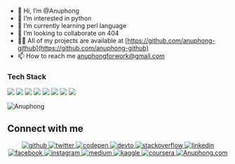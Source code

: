 - 👋 Hi, I’m @Anuphong
- 👀 I’m interested in python
- 🌱 I’m currently learning perl language
- 💞️ I’m looking to collaborate on 404
- 👨‍💻 All of my projects are available at [https://github.com/anuphong-github](https://github.com/anuphong-github)
- 📫 How to reach me anuphongforwork@gmail.com

### Tech Stack
<p align="left">
  <img src="https://img.shields.io/badge/Python-3776AB?style=for-the-badge&logo=python&logoColor=white"/>
  <img src="https://img.shields.io/badge/HTML-239120?style=for-the-badge&logo=html5&logoColor=white"/>
  <img src="https://img.shields.io/badge/CSS-ff00ff?&style=for-the-badge&logo=css3&logoColor=white"/>
  <img src="https://img.shields.io/badge/php-474A8A?style=for-the-badge&logo=php&logoColor=white"/>
  <img src="https://img.shields.io/badge/JavaScript-F7DF1E?style=for-the-badge&logo=javascript&logoColor=black"/>
  <img src="https://img.shields.io/badge/Bootstrap-563D7C?style=for-the-badge&logo=bootstrap&logoColor=white"/>
  <img src="https://img.shields.io/badge/Django-092E20?style=for-the-badge&logo=django&logoColor=white"/>
  <img src="https://img.shields.io/badge/MySQL-00000F?style=for-the-badge&logo=mysql&logoColor=white"/>
    
</p>
<p><img align="center" src="https://github-readme-stats.vercel.app/api?username=anuphong-github&show_icons=true" alt="Anuphong"/></p>

## Connect with me

<div align="center">
<a href="https://github.com/anuphong-github" target="_blank">
<img src=https://img.shields.io/badge/github-%2324292e.svg?&style=for-the-badge&logo=github&logoColor=white alt=github  />
</a>
<a href="https://twitter.com/Anuphongnarak" target="_blank">
<img src=https://img.shields.io/badge/twitter-%2300acee.svg?&style=for-the-badge&logo=twitter&logoColor=white alt=twitter  />
</a>
<a href="https://codepen.io/anuphong-tnt" target="_blank">
<img src=https://img.shields.io/badge/codepen-%23131417.svg?&style=for-the-badge&logo=codepen&logoColor=white alt=codepen />
</a>
<a href="https://dev.to/levidevto" target="_blank">
<img src=https://img.shields.io/badge/dev.to-%2308090A.svg?&style=for-the-badge&logo=dev.to&logoColor=white alt=devto  />
</a>
<a href="https://stackoverflow.com/users/11754119/levi" target="_blank">
<img src=https://img.shields.io/badge/stackoverflow-%23F28032.svg?&style=for-the-badge&logo=stackoverflow&logoColor=white alt=stackoverflow />
</a>
<a href="https://www.linkedin.com/in/anuphong-tanthip-4793801b1/" target="_blank">
<img src=https://img.shields.io/badge/linkedin-%231E77B5.svg?&style=for-the-badge&logo=linkedin&logoColor=white alt=linkedin  />
</a>
<a href="https://web.facebook.com/xX01101100011001010111011001101001Xx" target="_blank">
<img src=https://img.shields.io/badge/facebook-%232E87FB.svg?&style=for-the-badge&logo=facebook&logoColor=white alt=facebook  />
</a>
<a href="https://www.instagram.com/levi.ig" target="_blank">
<img src=https://img.shields.io/badge/instagram-%23000000.svg?&style=for-the-badge&logo=instagram&logoColor=white alt=instagram " />
</a>
<a href="https://medium.com/@anuphongtnt" target="_blank">
<img src=https://img.shields.io/badge/medium-%23292929.svg?&style=for-the-badge&logo=medium&logoColor=white alt=medium  />
</a>                                             
<a href="https://www.kaggle.com/anuphongtanthip" target="_blank">
<img src=https://img.shields.io/badge/kaggle-04bee8?style=for-the-badge&logoColor=white alt=kaggle />
</a>
<a href="https://www.coursera.org/user/184717e3ada3ce12443119593c88a185" target="_blank">
<img src=https://img.shields.io/badge/coursera-3b45e8?style=for-the-badge&logoColor=white alt=coursera  />
</a>
<a href="anuphong.com/" target="_blank">
<img src=https://img.shields.io/badge/anuphong-ff001f?style=for-the-badge&logoColor=white alt=Anuphong.com  />
</a>
                                                         
</div>  



<!---
Anuphongkrystal/Anuphongkrystal is a ✨ special ✨ repository because its `README.md` (this file) appears on your GitHub profile.
You can click the Preview link to take a look at your changes.
--->
